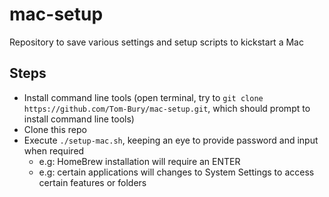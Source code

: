 # mac-setup

Repository to save various settings and setup scripts to kickstart a Mac

## Steps

- Install command line tools (open terminal, try to `git clone https://github.com/Tom-Bury/mac-setup.git`, which should prompt to install command line tools)
- Clone this repo
- Execute `./setup-mac.sh`, keeping an eye to provide password and input when required
  - e.g: HomeBrew installation will require an ENTER
  - e.g: certain applications will changes to System Settings to access certain features or folders
